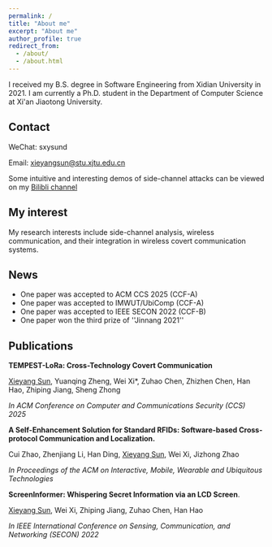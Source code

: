 ```yaml
---
permalink: /
title: "About me"
excerpt: "About me"
author_profile: true
redirect_from: 
  - /about/
  - /about.html
---
```


I received my B.S. degree in Software Engineering from Xidian University in 2021. I am currently a Ph.D. student in the Department of Computer Science at Xi'an Jiaotong University.
## Contact
WeChat: sxysund

Email: xieyangsun@stu.xjtu.edu.cn

Some intuitive and interesting demos of side-channel attacks can be viewed on my [Bilibli channel](https://space.bilibili.com/45046167)

## My interest
My research interests include side-channel analysis, wireless communication, and their integration in wireless covert communication systems.

## News
* One paper was accepted to ACM CCS 2025 (CCF-A)
* One paper was accepted to IMWUT/UbiComp (CCF-A)
* One paper was accepted to IEEE SECON 2022 (CCF-B)
* One paper won the third prize of ''Jinnang 2021''


## Publications

__TEMPEST-LoRa: Cross-Technology Covert Communication__

<u>Xieyang Sun</u>, Yuanqing Zheng, Wei Xi*, Zuhao Chen, Zhizhen Chen, Han Hao, Zhiping Jiang, Sheng Zhong

_In ACM Conference on Computer and Communications Security (CCS) 2025_

__A Self-Enhancement Solution for Standard RFIDs: Software-based Cross-protocol Communication and Localization.__

Cui Zhao, Zhenjiang Li, Han Ding, <u>Xieyang Sun</u>, Wei Xi, Jizhong Zhao

_In Proceedings of the ACM on Interactive, Mobile, Wearable and Ubiquitous Technologies_


__ScreenInformer: Whispering Secret Information via an LCD Screen__.

<u>Xieyang Sun</u>, Wei Xi, Zhiping Jiang, Zuhao Chen, Han Hao

_In IEEE International Conference on Sensing, Communication, and Networking (SECON) 2022_
